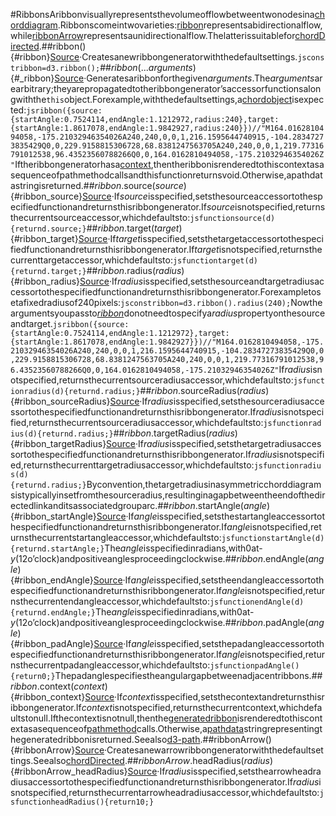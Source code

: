#RibbonsAribbonvisuallyrepresentsthevolumeofflowbetweentwonodesina[chorddiagram](../d3-chord.md).Ribbonscomeintwovarieties:[ribbon](#ribbon)representsabidirectionalflow,while[ribbonArrow](#ribbonArrow)representsaunidirectionalflow.Thelatterissuitablefor[chordDirected](./chord.md#chordDirected).##ribbon(){#ribbon}[Source](https://github.com/d3/d3-chord/blob/main/src/ribbon.js)·Createsanewribbongeneratorwiththedefaultsettings.```jsconstribbon=d3.ribbon();```##*ribbon*(...*arguments*){#_ribbon}[Source](https://github.com/d3/d3-chord/blob/main/src/ribbon.js)·Generatesaribbonforthegiven*arguments*.The*arguments*arearbitrary;theyarepropagatedtotheribbongenerator’saccessorfunctionsalongwiththe`this`object.Forexample,withthedefaultsettings,a[chordobject](./chord.md)isexpected:```jsribbon({source:{startAngle:0.7524114,endAngle:1.1212972,radius:240},target:{startAngle:1.8617078,endAngle:1.9842927,radius:240}})//"M164.0162810494058,-175.21032946354026A240,240,0,0,1,216.1595644740915,-104.28347273835429Q0,0,229.9158815306728,68.8381247563705A240,240,0,0,1,219.77316791012538,96.43523560788266Q0,0,164.0162810494058,-175.21032946354026Z"```Iftheribbongeneratorhasa[context](#ribbon_context),thentheribbonisrenderedtothiscontextasasequenceofpathmethodcallsandthisfunctionreturnsvoid.Otherwise,apathdatastringisreturned.##*ribbon*.source(*source*){#ribbon_source}[Source](https://github.com/d3/d3-chord/blob/main/src/ribbon.js)·If*source*isspecified,setsthesourceaccessortothespecifiedfunctionandreturnsthisribbongenerator.If*source*isnotspecified,returnsthecurrentsourceaccessor,whichdefaultsto:```jsfunctionsource(d){returnd.source;}```##*ribbon*.target(*target*){#ribbon_target}[Source](https://github.com/d3/d3-chord/blob/main/src/ribbon.js)·If*target*isspecified,setsthetargetaccessortothespecifiedfunctionandreturnsthisribbongenerator.If*target*isnotspecified,returnsthecurrenttargetaccessor,whichdefaultsto:```jsfunctiontarget(d){returnd.target;}```##*ribbon*.radius(*radius*){#ribbon_radius}[Source](https://github.com/d3/d3-chord/blob/main/src/ribbon.js)·If*radius*isspecified,setsthesourceandtargetradiusaccessortothespecifiedfunctionandreturnsthisribbongenerator.Forexampletosetafixedradiusof240pixels:```jsconstribbon=d3.ribbon().radius(240);```Nowtheargumentsyoupassto[*ribbon*](#_ribbon)donotneedtospecifya*radius*propertyonthesourceandtarget.```jsribbon({source:{startAngle:0.7524114,endAngle:1.1212972},target:{startAngle:1.8617078,endAngle:1.9842927}})//"M164.0162810494058,-175.21032946354026A240,240,0,0,1,216.1595644740915,-104.28347273835429Q0,0,229.9158815306728,68.8381247563705A240,240,0,0,1,219.77316791012538,96.43523560788266Q0,0,164.0162810494058,-175.21032946354026Z"```If*radius*isnotspecified,returnsthecurrentsourceradiusaccessor,whichdefaultsto:```jsfunctionradius(d){returnd.radius;}```##*ribbon*.sourceRadius(*radius*){#ribbon_sourceRadius}[Source](https://github.com/d3/d3-chord/blob/main/src/ribbon.js)·If*radius*isspecified,setsthesourceradiusaccessortothespecifiedfunctionandreturnsthisribbongenerator.If*radius*isnotspecified,returnsthecurrentsourceradiusaccessor,whichdefaultsto:```jsfunctionradius(d){returnd.radius;}```##*ribbon*.targetRadius(*radius*){#ribbon_targetRadius}[Source](https://github.com/d3/d3-chord/blob/main/src/ribbon.js)·If*radius*isspecified,setsthetargetradiusaccessortothespecifiedfunctionandreturnsthisribbongenerator.If*radius*isnotspecified,returnsthecurrenttargetradiusaccessor,whichdefaultsto:```jsfunctionradius(d){returnd.radius;}```Byconvention,thetargetradiusinasymmetricchorddiagramsistypicallyinsetfromthesourceradius,resultinginagapbetweentheendofthedirectedlinkanditsassociatedgrouparc.##*ribbon*.startAngle(*angle*){#ribbon_startAngle}[Source](https://github.com/d3/d3-chord/blob/main/src/ribbon.js)·If*angle*isspecified,setsthestartangleaccessortothespecifiedfunctionandreturnsthisribbongenerator.If*angle*isnotspecified,returnsthecurrentstartangleaccessor,whichdefaultsto:```jsfunctionstartAngle(d){returnd.startAngle;}```The*angle*isspecifiedinradians,with0at-*y*(12o’clock)andpositiveanglesproceedingclockwise.##*ribbon*.endAngle(*angle*){#ribbon_endAngle}[Source](https://github.com/d3/d3-chord/blob/main/src/ribbon.js)·If*angle*isspecified,setstheendangleaccessortothespecifiedfunctionandreturnsthisribbongenerator.If*angle*isnotspecified,returnsthecurrentendangleaccessor,whichdefaultsto:```jsfunctionendAngle(d){returnd.endAngle;}```The*angle*isspecifiedinradians,with0at-*y*(12o’clock)andpositiveanglesproceedingclockwise.##*ribbon*.padAngle(*angle*){#ribbon_padAngle}[Source](https://github.com/d3/d3-chord/blob/main/src/ribbon.js)·If*angle*isspecified,setsthepadangleaccessortothespecifiedfunctionandreturnsthisribbongenerator.If*angle*isnotspecified,returnsthecurrentpadangleaccessor,whichdefaultsto:```jsfunctionpadAngle(){return0;}```Thepadanglespecifiestheangulargapbetweenadjacentribbons.##*ribbon*.context(*context*){#ribbon_context}[Source](https://github.com/d3/d3-chord/blob/main/src/ribbon.js)·If*context*isspecified,setsthecontextandreturnsthisribbongenerator.If*context*isnotspecified,returnsthecurrentcontext,whichdefaultstonull.Ifthecontextisnotnull,thenthe[generatedribbon](#_ribbon)isrenderedtothiscontextasasequenceof[pathmethod](http://www.w3.org/TR/2dcontext/#canvaspathmethods)calls.Otherwise,a[pathdata](http://www.w3.org/TR/SVG/paths.html#PathData)stringrepresentingthegeneratedribbonisreturned.Seealso[d3-path](../d3-path.md).##ribbonArrow(){#ribbonArrow}[Source](https://github.com/d3/d3-chord/blob/main/src/ribbon.js)·Createsanewarrowribbongeneratorwiththedefaultsettings.Seealso[chordDirected](./chord.md#chordDirected).##*ribbonArrow*.headRadius(*radius*){#ribbonArrow_headRadius}[Source](https://github.com/d3/d3-chord/blob/main/src/ribbon.js)·If*radius*isspecified,setsthearrowheadradiusaccessortothespecifiedfunctionandreturnsthisribbongenerator.If*radius*isnotspecified,returnsthecurrentarrowheadradiusaccessor,whichdefaultsto:```jsfunctionheadRadius(){return10;}```